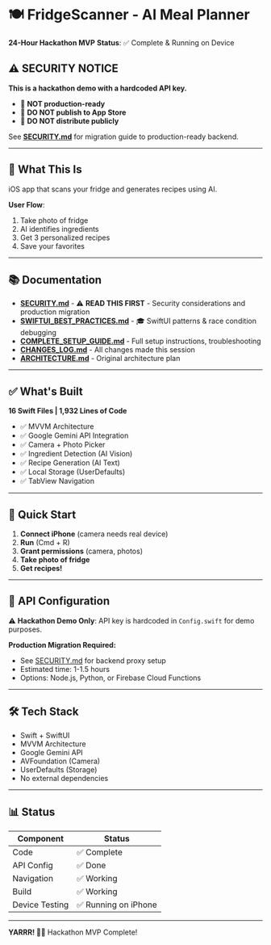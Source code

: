 # 🍽️ FridgeScanner - AI Meal Planner

**24-Hour Hackathon MVP**
**Status**: ✅ Complete & Running on Device

## ⚠️ SECURITY NOTICE

**This is a hackathon demo with a hardcoded API key.**

- 🔴 **NOT production-ready**
- 🔴 **DO NOT publish to App Store**
- 🔴 **DO NOT distribute publicly**

See **[SECURITY.md](SECURITY.md)** for migration guide to production-ready backend.

---

## 🎯 What This Is

iOS app that scans your fridge and generates recipes using AI.

**User Flow**:
1. Take photo of fridge
2. AI identifies ingredients
3. Get 3 personalized recipes
4. Save your favorites

---

## 📚 Documentation

- **[SECURITY.md](SECURITY.md)** - ⚠️ **READ THIS FIRST** - Security considerations and production migration
- **[SWIFTUI_BEST_PRACTICES.md](SWIFTUI_BEST_PRACTICES.md)** - 🎓 SwiftUI patterns & race condition debugging
- **[COMPLETE_SETUP_GUIDE.md](Meal%20Maker%20AI/COMPLETE_SETUP_GUIDE.md)** - Full setup instructions, troubleshooting
- **[CHANGES_LOG.md](CHANGES_LOG.md)** - All changes made this session
- **[ARCHITECTURE.md](Meal%20Maker%20AI/ARCHITECTURE.md)** - Original architecture plan

---

## ✅ What's Built

**16 Swift Files | 1,932 Lines of Code**

- ✅ MVVM Architecture
- ✅ Google Gemini API Integration
- ✅ Camera + Photo Picker
- ✅ Ingredient Detection (AI Vision)
- ✅ Recipe Generation (AI Text)
- ✅ Local Storage (UserDefaults)
- ✅ TabView Navigation

---

## 🚀 Quick Start

1. **Connect iPhone** (camera needs real device)
2. **Run** (Cmd + R)
3. **Grant permissions** (camera, photos)
4. **Take photo of fridge**
5. **Get recipes!**

---

## 🔑 API Configuration

⚠️ **Hackathon Demo Only**: API key is hardcoded in `Config.swift` for demo purposes.

**Production Migration Required:**
- See [SECURITY.md](SECURITY.md) for backend proxy setup
- Estimated time: 1-1.5 hours
- Options: Node.js, Python, or Firebase Cloud Functions

---

## 🛠️ Tech Stack

- Swift + SwiftUI
- MVVM Architecture
- Google Gemini API
- AVFoundation (Camera)
- UserDefaults (Storage)
- No external dependencies

---

## 📊 Status

| Component | Status |
|-----------|--------|
| Code | ✅ Complete |
| API Config | ✅ Done |
| Navigation | ✅ Working |
| Build | ✅ Working |
| Device Testing | ✅ Running on iPhone |

---

**YARRR! 🏴‍☠️** Hackathon MVP Complete!
